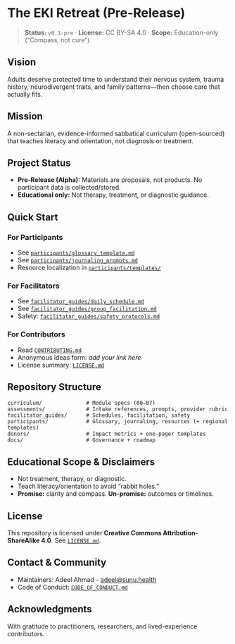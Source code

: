 # The EKI Retreat (Pre-Release)

> **Status:** `v0.1-pre` · **License:** CC BY-SA 4.0 · **Scope:** Education-only (“Compass, not cure”)

## Vision
Adults deserve protected time to understand their nervous system, trauma history, neurodivergent traits, and family patterns—then choose care that actually fits.

## Mission
A non-sectarian, evidence-informed sabbatical curriculum (open-sourced) that teaches literacy and orientation, not diagnosis or treatment.

## Project Status
- **Pre-Release (Alpha):** Materials are proposals, not products. No participant data is collected/stored.
- **Educational only:** Not therapy, treatment, or diagnostic guidance.

## Quick Start
### For Participants
- See [`participants/glossary_template.md`](participants/glossary_template.md)
- See [`participants/journaling_prompts.md`](participants/journaling_prompts.md)
- Resource localization in [`participants/templates/`](participants/templates)

### For Facilitators
- See [`facilitator_guides/daily_schedule.md`](facilitator_guides/daily_schedule.md)
- See [`facilitator_guides/group_facilitation.md`](facilitator_guides/group_facilitation.md)
- Safety: [`facilitator_guides/safety_protocols.md`](facilitator_guides/safety_protocols.md)

### For Contributors
- Read [`CONTRIBUTING.md`](CONTRIBUTING.md)
- Anonymous ideas form: _add your link here_
- License summary: [`LICENSE.md`](LICENSE.md)

## Repository Structure
```
curriculum/              # Module specs (00–07)
assessments/             # Intake references, prompts, provider rubric
facilitator_guides/      # Schedules, facilitation, safety
participants/            # Glossary, journaling, resources (+ regional templates)
donors/                  # Impact metrics + one-pager templates
docs/                    # Governance + roadmap
```

## Educational Scope & Disclaimers
- Not treatment, therapy, or diagnostic.
- Teach literacy/orientation to avoid “rabbit holes.”
- **Promise:** clarity and compass. **Un-promise:** outcomes or timelines.

## License
This repository is licensed under **Creative Commons Attribution-ShareAlike 4.0**. See [`LICENSE.md`](LICENSE.md).

## Contact & Community
- Maintainers: Adeel Ahmad - adeel@sunu.health
- Code of Conduct: [`CODE_OF_CONDUCT.md`](CODE_OF_CONDUCT.md)

## Acknowledgments
With gratitude to practitioners, researchers, and lived-experience contributors.
